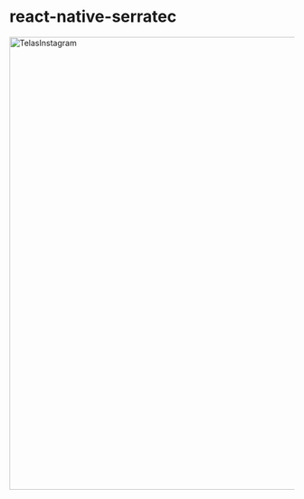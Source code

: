 # react-native-serratec

<div align-'center'>
<img src="https://github.com/MairaCastro/react-native-serratec/assets/146382793/def9462f-4e1e-477d-a6a9-315dcab787e7" alt="TelasInstagram" width="800px" />
</div>
